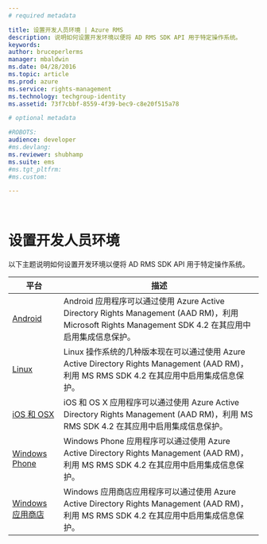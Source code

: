 ```yaml
---
# required metadata

title: 设置开发人员环境 | Azure RMS
description: 说明如何设置开发环境以便将 AD RMS SDK API 用于特定操作系统。
keywords:
author: bruceperlerms
manager: mbaldwin
ms.date: 04/28/2016
ms.topic: article
ms.prod: azure
ms.service: rights-management
ms.technology: techgroup-identity
ms.assetid: 73f7cbbf-8559-4f39-bec9-c8e20f515a78

# optional metadata

#ROBOTS:
audience: developer
#ms.devlang:
ms.reviewer: shubhamp
ms.suite: ems
#ms.tgt_pltfrm:
#ms.custom:

---
```


﻿
# 设置开发人员环境

以下主题说明如何设置开发环境以便将 AD RMS SDK API 用于特定操作系统。

|平台 | 描述|
|------|------------|
|[Android](android-sdk.md)| Android 应用程序可以通过使用 Azure Active Directory Rights Management (AAD RM)，利用 Microsoft Rights Management SDK 4.2 在其应用中启用集成信息保护。|
|[Linux](linux-setup.md)|Linux 操作系统的几种版本现在可以通过使用 Azure Active Directory Rights Management (AAD RM)，利用 MS RMS SDK 4.2 在其应用中启用集成信息保护。|
|[iOS 和 OSX](ios-sdk.md)|iOS 和 OS X 应用程序可以通过使用 Azure Active Directory Rights Management (AAD RM)，利用 MS RMS SDK 4.2 在其应用中启用集成信息保护。|
|[Windows Phone](windows-phone-apps.md)|Windows Phone 应用程序可以通过使用 Azure Active Directory Rights Management (AAD RM)，利用 MS RMS SDK 4.2 在其应用中启用集成信息保护。|
|[Windows 应用商店](winrt-sdk.md)|Windows 应用商店应用程序可以通过使用 Azure Active Directory Rights Management (AAD RM)，利用 MS RMS SDK 4.2 在其应用中启用集成信息保护。|

 

 

 


<!--HONumber=Apr16_HO3-->


